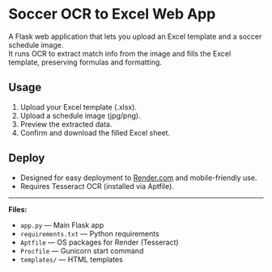 # Soccer OCR to Excel Web App

A Flask web application that lets you upload an Excel template and a soccer schedule image.  
It runs OCR to extract match info from the image and fills the Excel template, preserving formulas and formatting.

## Usage

1. Upload your Excel template (.xlsx).
2. Upload a schedule image (jpg/png).
3. Preview the extracted data.
4. Confirm and download the filled Excel sheet.

## Deploy

- Designed for easy deployment to [Render.com](https://render.com/) and mobile-friendly use.
- Requires Tesseract OCR (installed via Aptfile).

---

**Files:**
- `app.py` — Main Flask app
- `requirements.txt` — Python requirements
- `Aptfile` — OS packages for Render (Tesseract)
- `Procfile` — Gunicorn start command
- `templates/` — HTML templates
